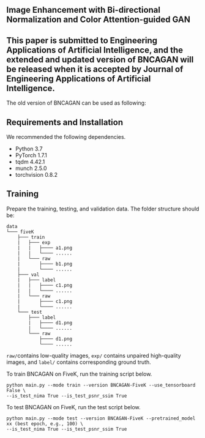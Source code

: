 ## Image Enhancement with Bi-directional Normalization and Color Attention-guided GAN

## This paper is submitted to Engineering Applications of Artificial Intelligence, and the extended and updated version of BNCAGAN will be released when it is accepted by Journal of Engineering Applications of Artificial Intelligence.

The old version of BNCAGAN can be used as following:

## Requirements and Installation
We recommended the following dependencies.
*  Python 3.7
*  PyTorch 1.7.1
*  tqdm 4.42.1
*  munch 2.5.0
*  torchvision 0.8.2

## Training
Prepare the training, testing, and validation data. The folder structure should be:
```
data
└─── fiveK
	├─── train
	|	├─── exp
	|	|	├──── a1.png                  
	|	|	└──── ......
	|	└─── raw
	|		├──── b1.png                  
	|		└──── ......
	├─── val
	|	├─── label
	|	|	├──── c1.png                  
	|	|	└──── ......
	|	└─── raw
	|		├──── c1.png                  
	|		└──── ......
	└─── test
		├─── label
		| 	├──── d1.png                  
		| 	└──── ......
		└─── raw
			├──── d1.png                  
			└──── ......
```
```raw/```contains low-quality images, ```exp/``` contains unpaired high-quality images, and ```label/``` contains corresponding ground truth.

To train BNCAGAN on FiveK, run the training script below.
```
python main.py --mode train --version BNCAGAN-FiveK --use_tensorboard False \
--is_test_nima True --is_test_psnr_ssim True
```

To test BNCAGAN on FiveK, run the test script below.
```
python main.py --mode test --version BNCAGAN-FiveK --pretrained_model xx (best epoch, e.g., 100) \
--is_test_nima True --is_test_psnr_ssim True

```



